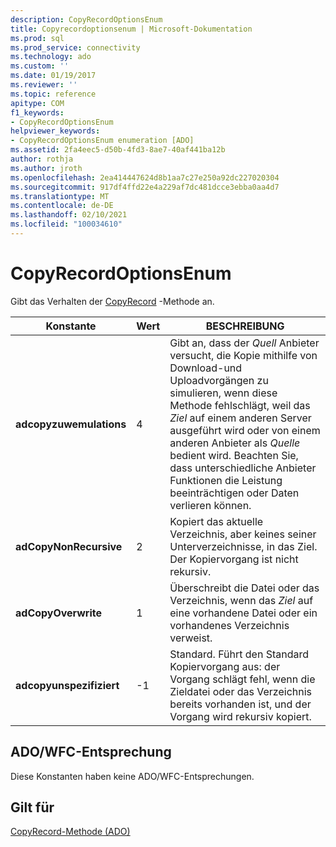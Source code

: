 ```yaml
---
description: CopyRecordOptionsEnum
title: Copyrecordoptionsenum | Microsoft-Dokumentation
ms.prod: sql
ms.prod_service: connectivity
ms.technology: ado
ms.custom: ''
ms.date: 01/19/2017
ms.reviewer: ''
ms.topic: reference
apitype: COM
f1_keywords:
- CopyRecordOptionsEnum
helpviewer_keywords:
- CopyRecordOptionsEnum enumeration [ADO]
ms.assetid: 2fa4eec5-d50b-4fd3-8ae7-40af441ba12b
author: rothja
ms.author: jroth
ms.openlocfilehash: 2ea414447624d8b1aa7c27e250a92dc227020304
ms.sourcegitcommit: 917df4ffd22e4a229af7dc481dcce3ebba0aa4d7
ms.translationtype: MT
ms.contentlocale: de-DE
ms.lasthandoff: 02/10/2021
ms.locfileid: "100034610"
---
```

# <a name="copyrecordoptionsenum"></a>CopyRecordOptionsEnum
Gibt das Verhalten der [CopyRecord](./copyrecord-method-ado.md) -Methode an.  
  
|Konstante|Wert|BESCHREIBUNG|  
|--------------|-----------|-----------------|  
|**adcopyzuwemulations**|4|Gibt an, dass der *Quell* Anbieter versucht, die Kopie mithilfe von Download-und Uploadvorgängen zu simulieren, wenn diese Methode fehlschlägt, weil das *Ziel* auf einem anderen Server ausgeführt wird oder von einem anderen Anbieter als *Quelle* bedient wird. Beachten Sie, dass unterschiedliche Anbieter Funktionen die Leistung beeinträchtigen oder Daten verlieren können.|  
|**adCopyNonRecursive**|2|Kopiert das aktuelle Verzeichnis, aber keines seiner Unterverzeichnisse, in das Ziel. Der Kopiervorgang ist nicht rekursiv.|  
|**adCopyOverwrite**|1|Überschreibt die Datei oder das Verzeichnis, wenn das *Ziel* auf eine vorhandene Datei oder ein vorhandenes Verzeichnis verweist.|  
|**adcopyunspezifiziert**|-1|Standard. Führt den Standard Kopiervorgang aus: der Vorgang schlägt fehl, wenn die Zieldatei oder das Verzeichnis bereits vorhanden ist, und der Vorgang wird rekursiv kopiert.|  
  
## <a name="adowfc-equivalent"></a>ADO/WFC-Entsprechung  
 Diese Konstanten haben keine ADO/WFC-Entsprechungen.  
  
## <a name="applies-to"></a>Gilt für  
 [CopyRecord-Methode (ADO)](./copyrecord-method-ado.md)